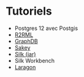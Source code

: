 # Tutoriels

* Postgres 12 avec Postgis
* [R2RML](https://github.com/solenn-tl/photographes_soduco/tree/main/2_mapping_rdf)
* [GraphDB](https://github.com/solenn-tl/photographes_soduco/blob/main/doc/Tutoriel_GraphDB.pdf)
* [Sakey](https://github.com/solenn-tl/photographes_soduco/blob/main/3_key_search/lancer_Sakey.md)
* [Silk (jar)](https://github.com/solenn-tl/photographes_soduco/blob/main/5_methode_numerique/lancerSilk.md)
* Silk Workbench
* [Laragon](https://github.com/solenn-tl/photographes_soduco/blob/main/doc/Tutoriel_Laragon.pdf)